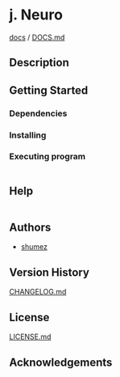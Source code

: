 <!--
Filename: 	README.md
Project: 	/Users/shume/Developer/mnemosyne/docs/Fornix/j_Neuro
Author: 	shumez <https://github.com/shumez>
Created: 	2018-06-15 20:40:7
Modified: 	2019-01-26 11:20:2
-----
Copyright (c) 2019 shumez
-->

# j. Neuro


[docs] / [DOCS.md]


## Description


## Getting Started



### Dependencies



### Installing



### Executing program

```
```

## Help

```
```

## Authors

* [shumez]

## Version History

[CHANGELOG.md]

## License

[LICENSE.md]


## Acknowledgements


<!-- ------------------------------- -->
[shumez]: shumez
[DOCS.md]: docs/DOCS.md
[docs]: docs/
[CHANGELOG.md]: CHANGELOG.md
[LICENSE.md]: LICENSE.md
